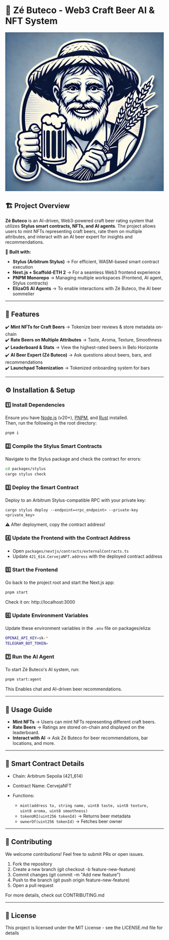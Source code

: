 # 🍺 Zé Buteco - Web3 Craft Beer AI & NFT System

![Zé Buteco](./ze-buteco.webp)

## 🏗 Project Overview  

**Zé Buteco** is an AI-driven, Web3-powered craft beer rating system that utilizes **Stylus smart contracts, NFTs, and AI agents**. The project allows users to mint NFTs representing craft beers, rate them on multiple attributes, and interact with an AI beer expert for insights and recommendations.  

🔹 **Built with:**  
- **Stylus (Arbitrum Stylus)** → For efficient, WASM-based smart contract execution  
- **Next.js + Scaffold-ETH 2** → For a seamless Web3 frontend experience  
- **PNPM Monorepo** → Managing multiple workspaces (Frontend, AI agent, Stylus contracts)  
- **ElizaOS AI Agents** → To enable interactions with Zé Buteco, the AI beer sommelier  

---

## 🚀 Features  

✔️ **Mint NFTs for Craft Beers** → Tokenize beer reviews & store metadata on-chain  
✔️ **Rate Beers on Multiple Attributes** → Taste, Aroma, Texture, Smoothness  
✔️ **Leaderboard & Stats** → View the highest-rated beers in Belo Horizonte  
✔️ **AI Beer Expert (Zé Buteco)** → Ask questions about beers, bars, and recommendations  
✔️ **Launchpad Tokenization** → Tokenized onboarding system for bars  

---

## ⚙️ Installation & Setup  

### 1️⃣ Install Dependencies  
Ensure you have [Node.js](https://nodejs.org/en/download/) (v20+), [PNPM](https://pnpm.io/installation), and [Rust](https://rustup.rs/) installed.  
Then, run the following in the root directory:  
```sh
pnpm i
```

### 2️⃣ Compile the Stylus Smart Contracts  
Navigate to the Stylus package and check the contract for errors:
```sh
cd packages/stylus
cargo stylus check
```
### 3️⃣ Deploy the Smart Contract  
Deploy to an Arbitrum Stylus-compatible RPC with your private key:
```
cargo stylus deploy --endpoint=<rpc_endpoint> --private-key <private_key>
```
⚠️ After deployment, copy the contract address!

### 4️⃣ Update the Frontend with the Contract Address  
 - Open `packages/nextjs/contracts/externalContracts.ts`
 - Update `421_614.CervejaNFT.address` with the deployed contract address
  
### 5️⃣ Start the Frontend 
Go back to the project root and start the Next.js app:
```sh
pnpm start
```
Check it on: http://localhost:3000

### 6️⃣ Update Environment Variables
Update these environment variables in the `.env` file on packages/eliza:
```sh
OPENAI_API_KEY=sk-*
TELEGRAM_BOT_TOKEN=
```


### 7️⃣ Run the AI Agent
To start Zé Buteco's AI system, run:
```sh
pnpm start:agent
```
This Enables chat and AI-driven beer recommendations.


---

## 📖 Usage Guide
 - **Mint NFTs** → Users can mint NFTs representing different craft beers.
 - **Rate Beers** → Ratings are stored on-chain and displayed on the leaderboard.
 - **Interact with AI** → Ask Zé Buteco for beer recommendations, bar locations, and more.

---

## 📜 Smart Contract Details
- Chain: Arbitrum Sepolia (421_614)
 - Contract Name: CervejaNFT
 - Functions:

    - `mint(address to, string name, uint8 taste, uint8 texture,  uint8 aroma, uint8 smoothness)`
    - `tokenURI(uint256 tokenId)` → Returns beer metadata
    - `ownerOf(uint256 tokenId)` → Fetches beer owner

--- 

## 🤝 Contributing

We welcome contributions! Feel free to submit PRs or open issues.

  1. Fork the repository
  2. Create a new branch (git checkout -b feature-new-feature)
  3. Commit changes (git commit -m "Add new feature")
  4. Push to the branch (git push origin feature-new-feature)
  5. Open a pull request

For more details, check out CONTRIBUTING.md

---

## 📝 License

This project is licensed under the MIT License - see the LICENSE.md file for details